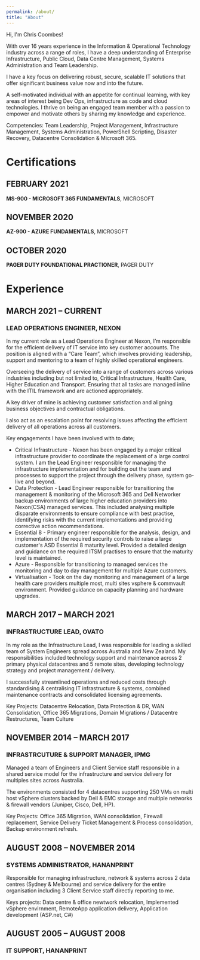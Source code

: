 ```yaml
---
permalink: /about/
title: "About"
---
```

Hi, I'm Chris Coombes!

With over 16 years experience in the Information & Operational Technology industry across a range of roles, I have a deep understanding of Enterprise Infrastructure, Public Cloud, Data Centre Management, Systems Administration and Team Leadership. 

I have a key focus on delivering robust, secure, scalable IT solutions that offer significant business value now and into the future. 

A self-motivated individual with an appetite for continual learning, with key areas of interest being Dev Ops, infrastructure as code and cloud technologies. I thrive on being an engaged team member with a passion to empower and motivate others by sharing my knowledge and experience.

Competencies: Team Leadership, Project Management, Infrastructure Management, Systems Administration, PowerShell Scripting, Disaster Recovery, Datacentre Consolidation & Microsoft 365.

# Certifications

## FEBRUARY 2021
**MS-900 - MICROSOFT 365 FUNDAMENTALS**, MICROSOFT

## NOVEMBER 2020
**AZ-900 - AZURE FUNDAMENTALS**, MICROSOFT

## OCTOBER 2020
**PAGER DUTY FOUNDATIONAL PRACTIONER**, PAGER DUTY



# Experience

## MARCH 2021 – CURRENT
### LEAD OPERATIONS ENGINEER, NEXON
In my current role as a Lead Operations Engineer at Nexon, I’m responsible for the efficient delivery of IT service into key customer accounts. The position is aligned with a “Care Team”, which involves providing leadership, support and mentoring to a team of highly skilled operational engineers.

Overseeing the delivery of service into a range of customers across various industries including but not limited to, Critical Infrastructure, Health Care, Higher Education and Transport. Ensuring that all tasks are managed inline with the ITIL framework and are actioned appropriately. 

A key driver of mine is achieving customer satisfaction and aligning business objectives and contractual obligations.

I also act as an escalation point for resolving issues affecting the efficient delivery of all operations across all customers.

Key engagements I have been involved with to date;

- Critical Infrastructure - Nexon has been engaged by a major critical infrastructure provider to coordinate the replacement of a large control system. I am the Lead Engineer responsible for managing the infrastructure implementation and for building out the team and processes to support the project through the delivery phase, system go-live and beyond. 
- Data Protection -  Lead Engineer responsible for transitioning the management & monitoring of the Microsoft 365 and Dell Networker backup environments of large higher education providers into Nexon(CSA) managed services. This included analysing multiple disparate environments to ensure compliance with best practise, identifying risks with the current implementations and providing corrective action recommendations. 
- Essential 8 - Primary engineer responsible for the analysis, design, and implementation of the required security controls to raise a large customer's ASD Essential 8 maturity level. Provided a detailed design and guidance on the required ITSM practises to ensure that the maturity level is maintained.
- Azure - Responsible for transitioning to managed services the monitoring and day to day management for multiple Azure customers.
- Virtualisation - Took on the day monitoring and management of a large health care providers multiple most, multi sites vsphere & commvault environment. Provided guidance on capacity planning and hardware upgrades. 

## MARCH 2017 – MARCH 2021
### INFRASTRUCTURE LEAD, OVATO
In my role as the Infrastructure Lead, I was responsible for leading a skilled team of System Engineers spread across Australia and New Zealand. My responsibilities included technology support and maintenance across 2 primary physical datacentres and 5 remote sites, developing technology strategy and project management / delivery.

I successfully streamlined operations and reduced costs through standardising & centralising IT infrastructure & systems, combined maintenance contracts and consolidated licensing agreements.

Key Projects: Datacentre Relocation, Data Protection & DR, WAN Consolidation, Office 365 Migrations, Domain Migrations / Datacentre Restructures, Team Culture

## NOVEMBER 2014 – MARCH 2017
### INFRASTRCUTURE & SUPPORT MANAGER, IPMG
Managed a team of Engineers and Client Service staff responsible in a shared service model for the infrastructure and service delivery for multiples sites across Australia.

The environments consisted for 4 datacentres supporting 250 VMs on multi host vSphere clusters backed by Dell & EMC storage and multiple networks & firewall vendors (Juniper, Cisco, Dell, HP).

Key Projects: Office 365 Migration, WAN consolidation, Firewall replacement, Service Delivery Ticket Management & Process consolidation, Backup environment refresh.

## AUGUST 2008 – NOVEMBER 2014
### SYSTEMS ADMINISTRATOR, HANANPRINT
Responsible for managing infrastructure, network & systems across 2 data centres (Sydney & Melbourne) and service delivery for the entire organisation including 3 Client Service staff directly reporting to me.

Keys projects: Data centre & office newtwork relocation, Implemented vSphere envirnment, RemoteApp application delivery, Application development (ASP.net, C#)

## AUGUST 2005 – AUGUST 2008
### IT SUPPORT, HANANPRINT



